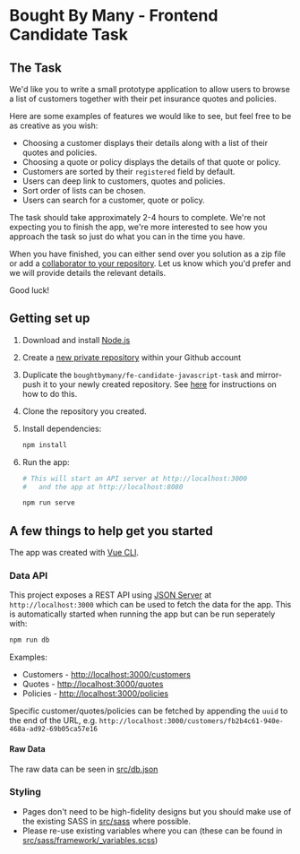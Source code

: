 # Bought By Many - Frontend Candidate Task

## The Task

We'd like you to write a small prototype application to allow users to browse a list of customers together with their pet insurance quotes and policies.

Here are some examples of features we would like to see, but feel free to be as creative as you wish:

* Choosing a customer displays their details along with a list of their quotes and policies.
* Choosing a quote or policy displays the details of that quote or policy.
* Customers are sorted by their `registered` field by default.
* Users can deep link to customers, quotes and policies.
* Sort order of lists can be chosen.
* Users can search for a customer, quote or policy.

The task should take approximately 2-4 hours to complete. We're not expecting you to finish the app, we're more interested to see how you approach the task so just do what you can in the time you have.

When you have finished, you can either send over you solution as a zip file or add a [collaborator to your repository](https://help.github.com/en/github/setting-up-and-managing-your-github-user-account/inviting-collaborators-to-a-personal-repository). Let us know which you'd prefer and we will provide details the relevant details.

Good luck!

## Getting set up

1. Download and install [Node.js](https://nodejs.org/)

1. Create a [new private repository](https://help.github.com/en/github/creating-cloning-and-archiving-repositories/creating-a-new-repository) within your Github account

1. Duplicate the `boughtbymany/fe-candidate-javascript-task` and mirror-push it to your newly created repository. See [here](https://help.github.com/en/github/creating-cloning-and-archiving-repositories/duplicating-a-repository) for instructions on how to do this.

1. Clone the repository you created.

1. Install dependencies:

    ```bash
    npm install
    ```

1. Run the app:

    ```bash
    # This will start an API server at http://localhost:3000
    #   and the app at http://localhost:8080

    npm run serve
    ```

## A few things to help get you started

The app was created with [Vue CLI](https://cli.vuejs.org/).

### Data API

This project exposes a REST API using [JSON Server](https://github.com/typicode/json-server) at `http://localhost:3000` which can be used to fetch the data for the app. This is automatically started when running the app but can be run seperately with:

```bash
npm run db
```

Examples:

* Customers - <http://localhost:3000/customers>
* Quotes - <http://localhost:3000/quotes>
* Policies - <http://localhost:3000/policies>

Specific customer/quotes/policies can be fetched by appending the `uuid` to the end of the URL, e.g. `http://localhost:3000/customers/fb2b4c61-940e-468a-ad92-69b05ca57e16`

#### Raw Data

The raw data can be seen in [src/db.json](src/db.json)

### Styling

* Pages don't need to be high-fidelity designs but you should make use of the existing SASS in [src/sass](src/sass) where possible.
* Please re-use existing variables where you can (these can be found in [src/sass/framework/_variables.scss](/src/sass/framework/_variables.scss))
